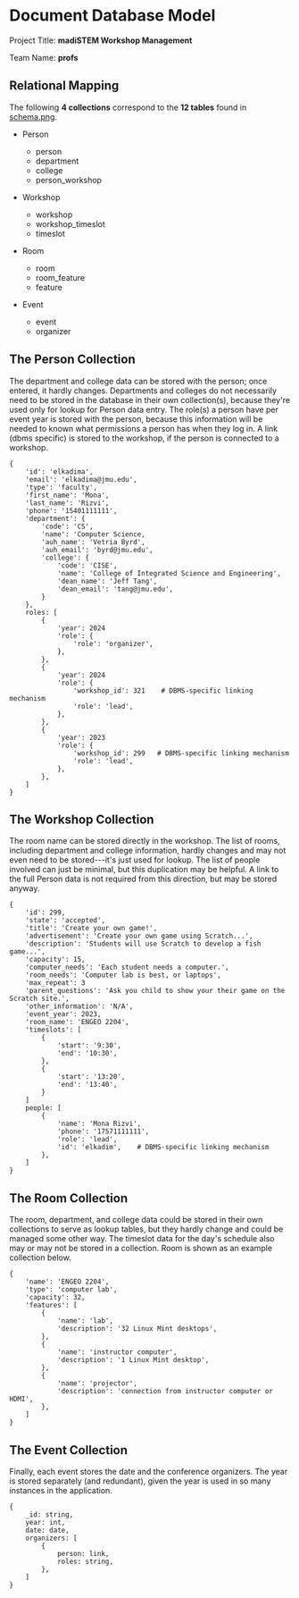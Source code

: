 # Document Database Model

Project Title: **madiSTEM Workshop Management**

Team Name: **profs**


## Relational Mapping

The following **4 collections** correspond to the **12 tables** found in [schema.png](schema.png).

* Person
    * person
    * department
    * college
    * person_workshop

* Workshop
    * workshop
    * workshop_timeslot
    * timeslot

* Room
    * room
    * room_feature
    * feature

* Event
    * event
    * organizer


## The Person Collection

The department and college data can be stored with the person; once entered, it hardly changes.
Departments and colleges do not necessarily need to be stored in the database in their own collection(s), because they're used only for lookup for Person data entry.
The role(s) a person have per event year is stored with the person, because this information will be needed to known what permissions a person has when they log in.
A link (dbms specific) is stored to the workshop, if the person is connected to a workshop.

```
{
    'id': 'elkadima',
    'email': 'elkadima@jmu.edu',
    'type': 'faculty',
    'first_name': 'Mona',
    'last_name': 'Rizvi',
    'phone': '15401111111',
    'department': {
        'code': 'CS',
        'name': 'Computer Science,
        'auh_name': 'Vetria Byrd',
        'auh_email': 'byrd@jmu.edu',
        'college': {
            'code': 'CISE',
            'name': 'College of Integrated Science and Engineering',
            'dean_name': 'Jeff Tang',
            'dean_email': 'tang@jmu.edu',
        }
    },
    roles: [
        {
            'year': 2024
            'role': {
                'role': 'organizer',
            },
        },
        {
            'year': 2024
            'role': {
                'workshop_id': 321    # DBMS-specific linking mechanism
                'role': 'lead',
            },
        },
        {
            'year': 2023
            'role': {
                'workshop_id': 299   # DBMS-specific linking mechanism
                'role': 'lead',
            },
        },
    ]
}
```


## The Workshop Collection

The room name can be stored directly in the workshop.
The list of rooms, including department and college information, hardly changes and may not even need to be stored---it's just used for lookup.
The list of people involved can just be minimal, but this duplication may be helpful.
A link to the full Person data is not required from this direction, but may be stored anyway.

```
{
    'id': 299,
    'state': 'accepted',
    'title': 'Create your own game!',
    'advertisement': 'Create your own game using Scratch...',
    'description': 'Students will use Scratch to develop a fish game...',
    'capacity': 15,
    'computer_needs': 'Each student needs a computer.',
    'room_needs': 'Computer lab is best, or laptops',
    'max_repeat': 3
    'parent_questions': 'Ask you child to show your their game on the Scratch site.',
    'other_information': 'N/A',
    'event_year': 2023,
    'room_name': 'ENGEO 2204',
    'timeslots': [
        {
            'start': '9:30',
            'end': '10:30',
        },
        {
            'start': '13:20',
            'end': '13:40',
        }
    ]
    people: [
        {
            'name': 'Mona Rizvi',
            'phone': '17571111111',
            'role': 'lead',
            'id': 'elkadim',    # DBMS-specific linking mechanism
        },
    ]
}
```


## The Room Collection

The room, department, and college data could be stored in their own collections to serve as lookup tables, but they hardly change and could be managed some other way.
The timeslot data for the day's schedule also may or may not be stored in a collection.
Room is shown as an example collection below.

```
{
    'name': 'ENGEO 2204',
    'type': 'computer lab',
    'capacity': 32,
    'features': [
        {
            'name': 'lab',
            'description': '32 Linux Mint desktops',
        },
        {
            'name': 'instructor computer',
            'description': '1 Linux Mint desktop',
        },
        {
            'name': 'projector',
            'description': 'connection from instructor computer or HDMI',
        },
    ]
}
```


## The Event Collection

Finally, each event stores the date and the conference organizers.
The year is stored separately (and redundant), given the year is used in so many instances in the application.

```
{
    _id: string,
    year: int,
    date: date,
    organizers: [
        {
            person: link,
            roles: string,
        },
    ]
}
```
